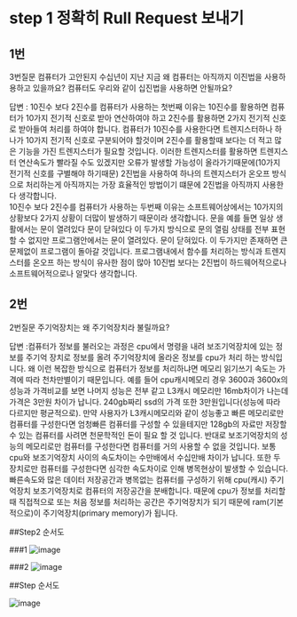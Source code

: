# step 1 정확히 Rull Request 보내기 

## 1번
3번질문 컴퓨터가 고안된지 수십년이 지난 지금 왜 컴퓨터는 아직까지 이진법을
사용하용하고 있을까요? 컴퓨터도 우리와 같이 십진법을 사용하면 안될까요?

답변 : 10진수 보다 2진수를 컴퓨터가 사용하는 첫번째 이유는 10진수를 활용하면 컴퓨터가 10가지 전기적 신호로 받아 연산하여야 하고 2진수를 활용하면 2가지 전기적 신호로
받아들여 처리를 하여야 합니다. 컴퓨터가 10진수를 사용한다면 트렌지스터하나 하나가
10가지 전기적 신호로 구분되어야 할것이며 2진수를 활용할때 보다는 더 적고 많은 기능을 가진 트렌지스터가 필요할 것입니다. 이러한 트렌지스터를 활용하면 트렌지스터 연산속도가 빨라질 수도 있겠지만 오류가 발생할 가능성이 올라가기때문에(10가지 전기적 신호를 구별해야 하기때문) 2진법을 사용하여 하나의 트렌지스터가 온오프 방식으로 처리하는게 아직까지는 가장 효율적인 방법이기 떄문에 2진법을 아직까지 사용한다 생각합니다.    
 10진수 보다 2진수를 컴퓨터가 사용하는 두번째 이유는 소프트웨어상에서는 10가지의 상황보다 2가지 상황이 더많이 발생하기 때문이라 생각합니다. 문을 예를 들면 일상 생활에서는 문이 열려있다 문이 닫혀있다 이 두가지 방식으로 문의 열림 상태를 전부 표현할 수 없지만 프로그램안에서는 문이 열려있다. 문이 닫혀있다. 이 두가지만 존재하면 큰 문제없이 프로그램이 돌아갈 것입니다.  프로그램내에서 함수를 처리하는 방식과 트렌지스터를 온오프 하는 방식이 유사한 점이 많아 10진법 보다는 2진법이 하드웨어적으로나 소프트웨어적으로나 알맞다 생각합니다.

## 2번 
2번질문 주기억장치는 왜 주기억장치라 불릴까요?


답변 :컴퓨터가 정보를 불러오는 과정은 cpu에서 명령을 내려 보조기억장치에 있는 정보를 주기억 장치로 정보를 올려 주기억장치에 올라온 정보를 cpu가 처리 하는 방식입니다. 왜 이런 복잡한 방식으로 컴퓨터가 정보를 처리하냐면 메모리 읽기쓰기 속도는 가격에 따라 천차만별이기 때문입니다. 예를 들어 cpu캐시메모리 경우 3600과 3600x의 성능과 가격비교를 보면 나머지 성능은 전부 같고 L3캐시 메모리만 16mb차이가 나는데 가격은 3만원 차이가 납니다. 240gb짜리 ssd의 가격 또한 3만원입니다(성능에 따라 다르지만 평균적으로). 만약 사용자가 L3캐시메모리와 같이 성능좋고 빠른 메모리로만 컴퓨터를 구성한다면 엄청빠른 컴퓨터를 구성할 수 있을테지만 128gb의 자료만 저장할 수 있는 컴퓨터를 사려면 천문학적인 돈이 필요 할 것 입니다. 반대로 보조기억장치의 성능의 메모리로만 컴퓨터를 구성한다면 컴퓨터를 거의 사용할 수 없을 것입니다. 보통 cpu와 보조기억장치 사이의 속도차이는 수만배에서 수십만배 차이가 납니다. 또한 두 장치로만 컴퓨터를 구성한다면 심각한 속도차이로 인해 병목현상이 발생할 수 있습니다. 빠른속도와 많은 데이터 저장공간과 병목없는 컴퓨터를 구성하기 위해 cpu(캐시) 주기억장치 보조기억장치로 컴퓨터의 저장공간을 분배합니다. 때문에 cpu가 정보를 처리할때 직접적으로 또는 처음 정보를 처리하는 공간은 주기억장치가 되기 때문에 ram(기본적으로)이 주기억장치(primary memory)가 됩니다. 


##Step2 순서도


###1
![image](https://ifh.cc/g/bdHgUe.jpg)

###2
![image](https://ifh.cc/g/NcpJtd.jpg)



##Step 순서도

![image](https://ifh.cc/g/JJpBXH.jpg)
